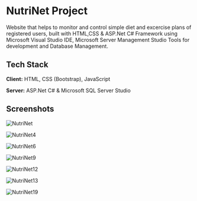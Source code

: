 # NutriNet Project

Website that helps to monitor and control simple diet and excercise plans of registered users, built with HTML,CSS & ASP.Net C# Framework using Microsoft Visual Studio IDE, Microsoft Server Management Studio Tools for development and Database Management.

## Tech Stack

**Client:** HTML, CSS (Bootstrap), JavaScript

**Server:** ASP.Net C# & Microsoft SQL Server Studio

## Screenshots

![NutriNet](https://user-images.githubusercontent.com/76850547/214468775-6431eb30-7a5f-43ca-9a7d-917bfa108664.png)

![NutriNet4](https://user-images.githubusercontent.com/76850547/214468796-a2125f77-810d-428e-a157-2d291a10dd3c.png)

![NutriNet6](https://user-images.githubusercontent.com/76850547/214468809-2d0906fe-eafb-4a62-a990-d19b465e95a7.png)

![NutriNet9](https://user-images.githubusercontent.com/76850547/214468843-261c9dac-dbb1-47ac-9868-e5a1801706c1.png)

![NutriNet12](https://user-images.githubusercontent.com/76850547/214468874-9f25ea55-7680-4ae5-b96b-ed9eb80eea6b.png)

![NutriNet13](https://user-images.githubusercontent.com/76850547/214468901-7b201166-617f-4e55-a6ec-c2dcd8ba96ee.png)

![NutriNet19](https://user-images.githubusercontent.com/76850547/214468927-0ed345c0-860c-49b8-b358-0f867402ea13.png)


